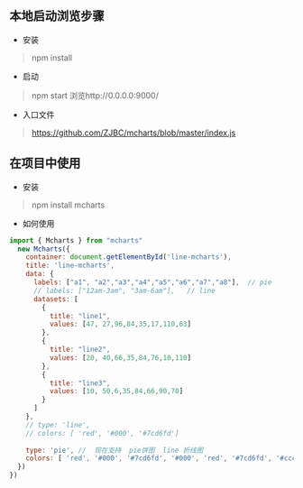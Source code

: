 ## 本地启动浏览步骤
* 安装
> npm install

* 启动
> npm start    浏览http://0.0.0.0:9000/

* 入口文件
> https://github.com/ZJBC/mcharts/blob/master/index.js



## 在项目中使用
* 安装
>npm install mcharts    

* 如何使用
```js
import { Mcharts } from "mcharts"
  new Mcharts({
    container: document.getElementById('line-mcharts'),
    title: 'line-mcharts',
    data: {
      labels: ["a1", "a2","a3","a4","a5","a6","a7","a8"],  // pie
      // labels: ["12am-3am", "3am-6am"],   // line
      datasets: [
        {
          title: "line1",
          values: [47, 27,96,84,35,17,110,63]
        },
        {
          title: "line2",
          values: [20, 40,66,35,84,76,10,110]
        },
        {
          title: "line3",
          values: [10, 50,6,35,84,66,90,70]
        }
      ]
    },
    // type: 'line',
    // colors: [ 'red', '#000', '#7cd6fd']
    
    type: 'pie', //  现在支持  pie饼图  line 折线图
    colors: [ 'red', '#000', '#7cd6fd', '#000', 'red', '#7cd6fd', '#ccc', 'blue']
  })
})
```